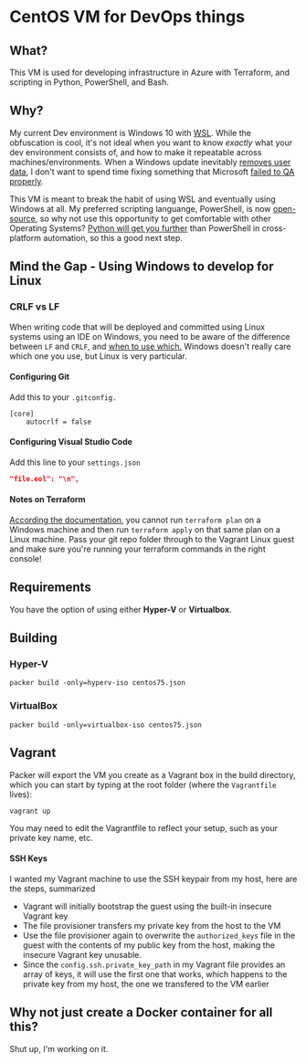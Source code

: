 # CentOS VM for DevOps things

## What?
This VM is used for developing infrastructure in Azure with Terraform, and scripting in Python, PowerShell, and Bash.

## Why?
My current Dev environment is Windows 10 with [WSL](https://docs.microsoft.com/en-us/windows/wsl/install-win10).  While the obfuscation is cool, it's not ideal when you want to know _exactly_ what your dev environment consists of, and how to make it repeatable across machines/environments.  When a Windows update inevitably [removes user data](https://it.slashdot.org/story/18/10/05/1246202/windows-10-october-2018-update-is-deleting-user-data-for-many), I don't want to spend time fixing something that Microsoft [failed to QA properly](https://www.theverge.com/2018/10/6/17944966/microsoft-windows-10-october-2018-update-documents-deleted-issues-windows-update-paused). 

This VM is meant to break the habit of using WSL and eventually using Windows at all. My preferred scripting languange, PowerShell,  is now [open-source](https://github.com/PowerShell/PowerShell), so why not use this opportunity to get comfortable with other Operating Systems?  [Python will get you further](https://stackoverflow.blog/2017/09/06/incredible-growth-python/) than PowerShell in cross-platform automation, so this a good next step.

## Mind the Gap - Using Windows to develop for Linux

### CRLF vs LF
When writing code that will be deployed and committed using Linux systems using an IDE on Windows, you need to be aware of the difference between `LF` and `CRLF`, and [when to use which.](https://stackoverflow.com/questions/1552749/difference-between-cr-lf-lf-and-cr-line-break-types)  Windows doesn't really care which one you use, but Linux is very particular.

#### Configuring Git
Add this to your `.gitconfig.`
```
[core]
	autocrlf = false
```
#### Configuring Visual Studio Code
Add this line to your `settings.json`
```json
"file.eol": "\n",
```

#### Notes on Terraform
[According the documentation](https://www.terraform.io/guides/running-terraform-in-automation.html), you cannot run `terraform plan` on a Windows machine and then run `terraform apply` on that same plan on a Linux machine.  Pass your git repo folder through to the Vagrant Linux guest and make sure you're running your terraform commands in the right console!

## Requirements
You have the option of using either **Hyper-V** or **Virtualbox**.
## Building

### Hyper-V
```
packer build -only=hyperv-iso centos75.json
```
### VirtualBox
```
packer build -only=virtualbox-iso centos75.json
```

## Vagrant
Packer will export the VM you create as a Vagrant box in the build directory, which you can start by typing at the root folder (where the `Vagrantfile` lives):
```
vagrant up
```

You may need to edit the Vagrantfile to reflect your setup, such as your private key name, etc.

#### SSH Keys
I wanted my Vagrant machine to use the SSH keypair from my host, here are the steps, summarized

* Vagrant will initially bootstrap the guest using the built-in insecure Vagrant key
* The file provisioner transfers my private key from the host to the VM
* Use the file provisioner again to overwrite the `authorized_keys` file in the guest with the contents of my public key from the host, making the insecure Vagrant key unusable.
* Since the `config.ssh.private_key_path` in my Vagrant file provides an array of keys, it will use the first one that works, which happens to the private key from my host, the one we transfered to the VM earlier

## Why not just create a Docker container for all this?
Shut up, I'm working on it.
